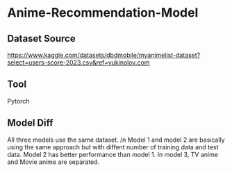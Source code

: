 # Anime-Recommendation-Model
## Dataset Source
https://www.kaggle.com/datasets/dbdmobile/myanimelist-dataset?select=users-score-2023.csv&ref=yukinolov.com

## Tool
Pytorch

## Model Diff
All three models use the same dataset. /n
Model 1 and model 2 are basically using the same approach but with diffent number of training data and test data. Model 2 has better performance than model 1.
In model 3, TV anime and Movie anime are separated.
